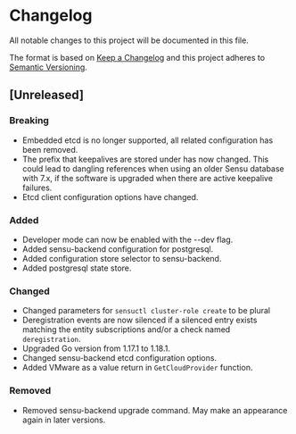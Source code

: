 # Changelog
All notable changes to this project will be documented in this file.

The format is based on [Keep a Changelog](http://keepachangelog.com/en/1.0.0/)
and this project adheres to [Semantic
Versioning](http://semver.org/spec/v2.0.0.html).

## [Unreleased]

### Breaking
- Embedded etcd is no longer supported, all related configuration has been
removed.
- The prefix that keepalives are stored under has now changed. This could lead
to dangling references when using an older Sensu database with 7.x, if the
software is upgraded when there are active keepalive failures.
- Etcd client configuration options have changed.

### Added
- Developer mode can now be enabled with the --dev flag.
- Added sensu-backend configuration for postgresql.
- Added configuration store selector to sensu-backend.
- Added postgresql state store.

### Changed
- Changed parameters for `sensuctl cluster-role create` to be plural
- Deregistration events are now silenced if a silenced entry exists matching the
entity subscriptions and/or a check named `deregistration`.
- Upgraded Go version from 1.17.1 to 1.18.1.
- Changed sensu-backend etcd configuration options.
- Added VMware as a value return in `GetCloudProvider` function.

### Removed
- Removed sensu-backend upgrade command. May make an appearance again in later versions.

